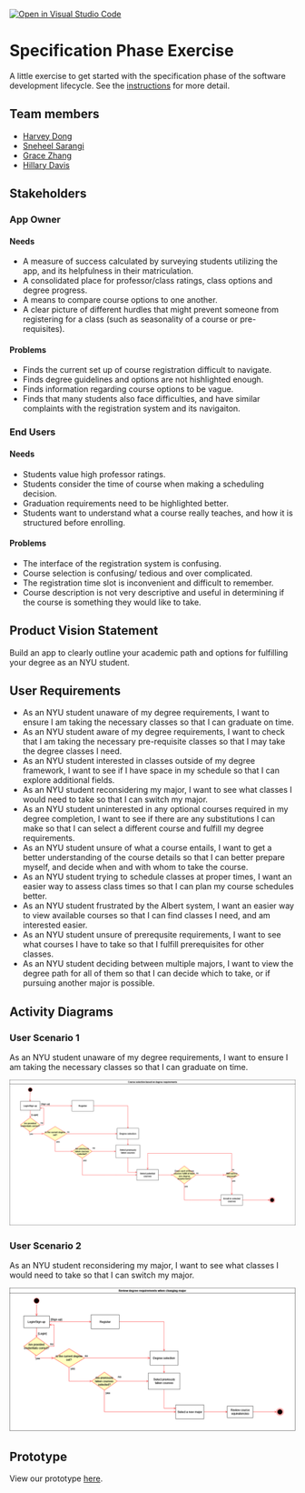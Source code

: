 [![Open in Visual Studio Code](https://classroom.github.com/assets/open-in-vscode-c66648af7eb3fe8bc4f294546bfd86ef473780cde1dea487d3c4ff354943c9ae.svg)](https://classroom.github.com/online_ide?assignment_repo_id=8554207&assignment_repo_type=AssignmentRepo)
# Specification Phase Exercise

A little exercise to get started with the specification phase of the software development lifecycle. See the [instructions](instructions.md) for more detail.

## Team members

- [Harvey Dong](https://github.com/junyid)
- [Sneheel Sarangi](https://github.com/Xarangi)
- [Grace Zhang](https://github.com/gracezhang89)
- [Hillary Davis](https://github.com/hillarydavis1)
## Stakeholders

### App Owner

#### Needs
- A measure of success calculated by surveying students utilizing the app, and its helpfulness in their matriculation.
- A consolidated place for professor/class ratings, class options and degree progress.
- A means to compare course options to one another.
- A clear picture of different hurdles that might prevent someone from registering for a class (such as seasonality of a course or pre-requisites).

#### Problems
- Finds the current set up of course registration difficult to navigate.
- Finds degree guidelines and options are not hishlighted enough.
- Finds information regarding course options to be vague.
- Finds that many students also face difficulties, and have similar complaints with the registration system and its navigaiton.

### End Users

#### Needs
- Students value high professor ratings.
- Students consider the time of course when making a scheduling decision.
- Graduation requirements need to be highlighted better.
- Students want to understand what a course really teaches, and how it is structured before enrolling.

#### Problems
- The interface of the registration system is confusing.
- Course selection is confusing/ tedious and over complicated.
- The registration time slot is inconvenient and difficult to remember.
- Course description is not very descriptive and useful in determining if the course is something they would like to take.

## Product Vision Statement

Build an app to clearly outline your academic path and options for fulfilling your degree as an NYU student.

## User Requirements

- As an NYU student unaware of my degree requirements, I want to ensure I am taking the necessary classes so that I can graduate on time.
- As an NYU student aware of my degree requirements, I want to check that I am taking the necessary pre-requisite classes so that I may take the degree classes I need.
- As an NYU student interested in classes outside of my degree framework, I want to see if I have space in my schedule so that I can explore additional fields.
- As an NYU student reconsidering my major, I want to see what classes I would need to take so that I can switch my major.
- As an NYU student uninterested in any optional courses required in my degree completion, I want to see if there are any substitutions I can make so that I can select a different course and fulfill my degree requirements.
- As an NYU student unsure of what a course entails, I want to get a better understanding of the course details so that I can better prepare myself, and decide when and with whom to take the course.
- As an NYU student trying to schedule classes at proper times, I want an easier way to assess class times so that I can plan my course schedules better.
- As an NYU student frustrated by the Albert system, I want an easier way to view available courses so that I can find classes I need, and am interested easier.
- As an NYU student unsure of prerequsite requirements, I want to see what courses I have to take so that I fulfill prerequisites for other classes.
- As an NYU student deciding between multiple majors, I want to view the degree path for all of them so that I can decide which to take, or if pursuing another major is possible.
## Activity Diagrams

### User Scenario 1
As an NYU student unaware of my degree requirements, I want to ensure I am taking the necessary classes so that I can graduate on time.

![UML Diagram for User Story #1](/uml_diagram1.png)

### User Scenario 2
As an NYU student reconsidering my major, I want to see what classes I would need to take so that I can switch my major.

![UML Diagram for User Story #4](/uml_diagram2.png)

## Prototype
View our prototype [here](https://www.figma.com/proto/U7T9zuoAW314vtjRXiTToX/SWE-Project-1?page-id=0%3A1&node-id=0%3A1&viewport=220%2C-192%2C0.14&scaling=scale-down&starting-point-node-id=41%3A86).

